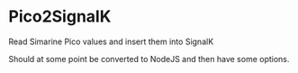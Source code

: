# Pico2SignalK
Read Simarine Pico values and insert them into SignalK

Should at some point be converted to NodeJS and then have some options.
